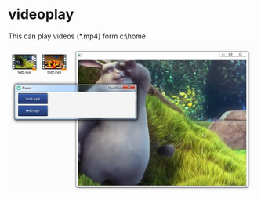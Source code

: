 # videoplay
This can play videos (*.mp4) form c:\home

![alt text](https://github.com/jenspapenhagen/videoplay/blob/master/src/main/resources/images/ansicht.jpg "The view on the player")
